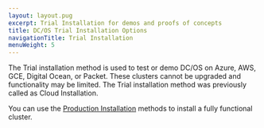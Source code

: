 ```yaml
---
layout: layout.pug
excerpt: Trial Installation for demos and proofs of concepts
title: DC/OS Trial Installation Options
navigationTitle: Trial Installation
menuWeight: 5
---
```


The Trial installation method is used to test or demo DC/OS on Azure, AWS, GCE, Digital Ocean, or Packet. These clusters cannot be upgraded and functionality may be limited. The Trial installation method was previously called as Cloud Installation. 

You can use the [Production Installation](/1.11/installing/production/) methods to install a fully functional cluster.


